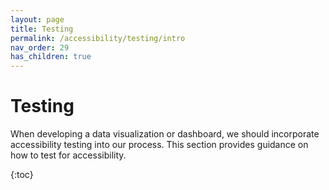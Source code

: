 ```yaml
---
layout: page
title: Testing
permalink: /accessibility/testing/intro
nav_order: 29
has_children: true
---
```


# Testing

When developing a data visualization or dashboard, we should incorporate accessibility testing into our process. This section provides guidance on how to test for accessibility. 

{:toc}